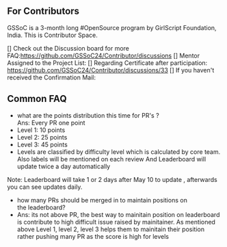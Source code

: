 
## For Contributors

GSSoC is a 3-month long #OpenSource program by GirlScript Foundation, India. This is Contributor Space.

[] Check out the Discussion board for more FAQ:https://github.com/GSSoC24/Contributor/discussions
[] Mentor Assigned to the Project List:
[] Regarding Certificate after participation: https://github.com/GSSoC24/Contributor/discussions/33
[] If you haven't received the Confirmation Mail: 


## Common FAQ
- what are the points distribution this time for PR's ?
<br>Ans: Every PR one point
- Level 1: 10 points
- Level 2: 25 points
- Level 3: 45 points
- Levels are classified by difficulty level which is calculated by core team. Also labels will be mentioned on each review
  And Leaderboard will update twice a day automatically
<be>
  Note: Leaderboard will take 1 or 2 days after May 10 to update , afterwards you can see updates daily.

-  how many PRs should be merged in to maintain positions on the leaderboard?
-   Ans: its not above PR, the best way to mainitain position on leaderboard is contribute to high difficult issue raised by mainitainer.
      As mentioned above Level 1, level 2, level 3 helps them to mainitain their position rather pushing many PR as the score is high for levels
